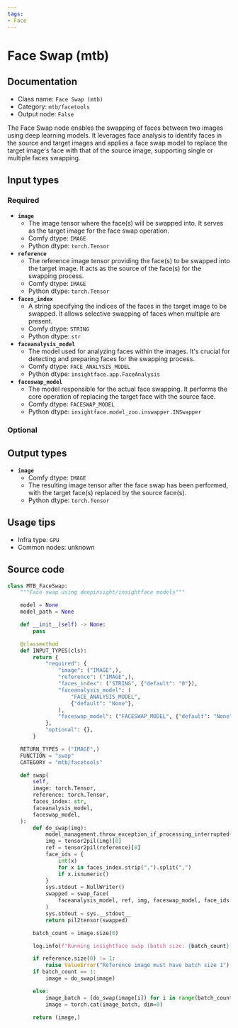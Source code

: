 ```yaml
---
tags:
- Face
---
```


# Face Swap (mtb)
## Documentation
- Class name: `Face Swap (mtb)`
- Category: `mtb/facetools`
- Output node: `False`

The Face Swap node enables the swapping of faces between two images using deep learning models. It leverages face analysis to identify faces in the source and target images and applies a face swap model to replace the target image's face with that of the source image, supporting single or multiple faces swapping.
## Input types
### Required
- **`image`**
    - The image tensor where the face(s) will be swapped into. It serves as the target image for the face swap operation.
    - Comfy dtype: `IMAGE`
    - Python dtype: `torch.Tensor`
- **`reference`**
    - The reference image tensor providing the face(s) to be swapped into the target image. It acts as the source of the face(s) for the swapping process.
    - Comfy dtype: `IMAGE`
    - Python dtype: `torch.Tensor`
- **`faces_index`**
    - A string specifying the indices of the faces in the target image to be swapped. It allows selective swapping of faces when multiple are present.
    - Comfy dtype: `STRING`
    - Python dtype: `str`
- **`faceanalysis_model`**
    - The model used for analyzing faces within the images. It's crucial for detecting and preparing faces for the swapping process.
    - Comfy dtype: `FACE_ANALYSIS_MODEL`
    - Python dtype: `insightface.app.FaceAnalysis`
- **`faceswap_model`**
    - The model responsible for the actual face swapping. It performs the core operation of replacing the target face with the source face.
    - Comfy dtype: `FACESWAP_MODEL`
    - Python dtype: `insightface.model_zoo.inswapper.INSwapper`
### Optional
## Output types
- **`image`**
    - Comfy dtype: `IMAGE`
    - The resulting image tensor after the face swap has been performed, with the target face(s) replaced by the source face(s).
    - Python dtype: `torch.Tensor`
## Usage tips
- Infra type: `GPU`
- Common nodes: unknown


## Source code
```python
class MTB_FaceSwap:
    """Face swap using deepinsight/insightface models"""

    model = None
    model_path = None

    def __init__(self) -> None:
        pass

    @classmethod
    def INPUT_TYPES(cls):
        return {
            "required": {
                "image": ("IMAGE",),
                "reference": ("IMAGE",),
                "faces_index": ("STRING", {"default": "0"}),
                "faceanalysis_model": (
                    "FACE_ANALYSIS_MODEL",
                    {"default": "None"},
                ),
                "faceswap_model": ("FACESWAP_MODEL", {"default": "None"}),
            },
            "optional": {},
        }

    RETURN_TYPES = ("IMAGE",)
    FUNCTION = "swap"
    CATEGORY = "mtb/facetools"

    def swap(
        self,
        image: torch.Tensor,
        reference: torch.Tensor,
        faces_index: str,
        faceanalysis_model,
        faceswap_model,
    ):
        def do_swap(img):
            model_management.throw_exception_if_processing_interrupted()
            img = tensor2pil(img)[0]
            ref = tensor2pil(reference)[0]
            face_ids = {
                int(x)
                for x in faces_index.strip(",").split(",")
                if x.isnumeric()
            }
            sys.stdout = NullWriter()
            swapped = swap_face(
                faceanalysis_model, ref, img, faceswap_model, face_ids
            )
            sys.stdout = sys.__stdout__
            return pil2tensor(swapped)

        batch_count = image.size(0)

        log.info(f"Running insightface swap (batch size: {batch_count})")

        if reference.size(0) != 1:
            raise ValueError("Reference image must have batch size 1")
        if batch_count == 1:
            image = do_swap(image)

        else:
            image_batch = [do_swap(image[i]) for i in range(batch_count)]
            image = torch.cat(image_batch, dim=0)

        return (image,)

```
